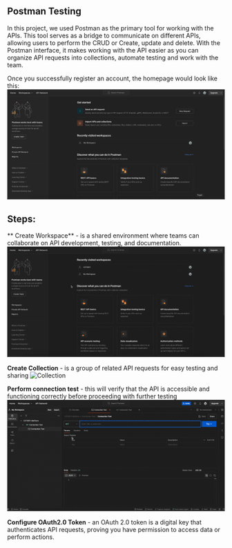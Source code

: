 Postman Testing
---
In this project, we used Postman as the primary tool for working with the APIs. This tool serves as a bridge to communicate on different APIs, allowing users to perform the CRUD or Create, update and delete. With the Postman interface, it makes working with the API easier as you can organize API requests into collections, automate testing and work with the team.


Once you successfully register an account, the homepage would look like this:
![Hompage](images/1-homepage.png)


Steps:
---
** Create Workspace** - is a shared environment where teams can collaborate on API development, testing, and documentation.
![Workspace](images/workspace.gif)

**Create Collection** - is a group of related API requests for easy testing and sharing
![Collection](images/collection.gif)

**Perform connection test** - this will verify that the API is accessible and functioning correctly before proceeding with further testing
![Connection Test](images/Connection-Test.gif)

**Configure OAuth2.0 Token** - an OAuth 2.0 token is a digital key that authenticates API requests, proving you have permission to access data or perform actions.


